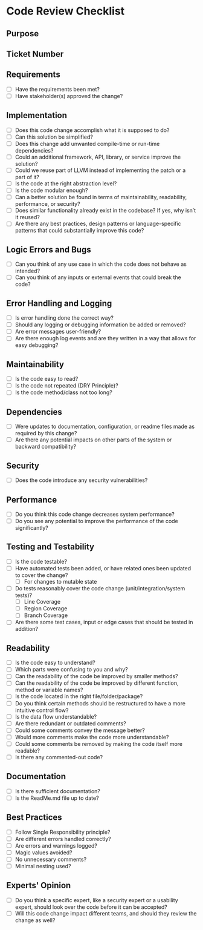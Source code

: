 # Code Review Checklist

<!-- 
MIT License

Copyright (c) 2020 Michaela Greiler
from https://github.com/mgreiler/code-review-checklist/
Modified 2023– by Matter Labs,
some extracts from https://www.codereviewchecklist.com added,
Copyright (c) 2020 Lee Englestone
also MIT License.

Permission is hereby granted, free of charge, to any person obtaining a copy
of this software and associated documentation files (the "Software"), to deal
in the Software without restriction, including without limitation the rights
to use, copy, modify, merge, publish, distribute, sublicense, and/or sell
copies of the Software, and to permit persons to whom the Software is
furnished to do so, subject to the following conditions:

The above copyright notice and this permission notice shall be included in all
copies or substantial portions of the Software.

THE SOFTWARE IS PROVIDED "AS IS", WITHOUT WARRANTY OF ANY KIND, EXPRESS OR
IMPLIED, INCLUDING BUT NOT LIMITED TO THE WARRANTIES OF MERCHANTABILITY,
FITNESS FOR A PARTICULAR PURPOSE AND NONINFRINGEMENT. IN NO EVENT SHALL THE
AUTHORS OR COPYRIGHT HOLDERS BE LIABLE FOR ANY CLAIM, DAMAGES OR OTHER
LIABILITY, WHETHER IN AN ACTION OF CONTRACT, TORT OR OTHERWISE, ARISING FROM,
OUT OF OR IN CONNECTION WITH THE SOFTWARE OR THE USE OR OTHER DEALINGS IN THE
SOFTWARE.
 -->

## Purpose


## Ticket Number


## Requirements
- [ ] Have the requirements been met?
- [ ] Have stakeholder(s) approved the change?

## Implementation
- [ ] Does this code change accomplish what it is supposed to do?
- [ ] Can this solution be simplified?
- [ ] Does this change add unwanted compile-time or run-time dependencies?
- [ ] Could an additional framework, API, library, or service improve the solution?
- [ ] Could we reuse part of LLVM instead of implementing the patch or a part of it?
- [ ] Is the code at the right abstraction level?
- [ ] Is the code modular enough?
- [ ] Can a better solution be found in terms of maintainability, readability, performance, or security?
- [ ] Does similar functionality already exist in the codebase? If yes, why isn’t it reused?
- [ ] Are there any best practices, design patterns or language-specific patterns that could substantially improve this code? 

## Logic Errors and Bugs
- [ ] Can you think of any use case in which the
code does not behave as intended?
- [ ] Can you think of any inputs or external events
that could break the code?

## Error Handling and Logging
- [ ] Is error handling done the correct way?
- [ ] Should any logging or debugging information
be added or removed?
- [ ] Are error messages user-friendly?
- [ ] Are there enough log events and are they
written in a way that allows for easy
debugging?

## Maintainability
- [ ] Is the code easy to read?
- [ ] Is the code not repeated (DRY Principle)?
- [ ] Is the code method/class not too long?

## Dependencies
- [ ] Were updates to documentation, configuration, or readme files made as required by this change?
- [ ] Are there any potential impacts on other parts of the system or backward compatibility?

## Security
- [ ] Does the code introduce any security vulnerabilities?

## Performance
- [ ] Do you think this code change decreases
system performance?
- [ ] Do you see any potential to improve the
performance of the code significantly?

## Testing and Testability
- [ ] Is the code testable?
- [ ] Have automated tests been added, or have related ones been updated to cover the change?
	- [ ] For changes to mutable state
- [ ] Do tests reasonably cover the code change (unit/integration/system tests)? 
	- [ ] Line Coverage
	- [ ] Region Coverage
	- [ ] Branch Coverage
- [ ] Are there some test cases, input or edge cases
that should be tested in addition?

## Readability
- [ ] Is the code easy to understand?
- [ ] Which parts were confusing to you and why?
- [ ] Can the readability of the code be improved by
smaller methods?
- [ ] Can the readability of the code be improved by
different function, method or variable names?
- [ ] Is the code located in the right
file/folder/package?
- [ ] Do you think certain methods should be
restructured to have a more intuitive control
flow?
- [ ] Is the data flow understandable?
- [ ] Are there redundant or outdated comments?
- [ ] Could some comments convey the message
better?
- [ ] Would more comments make the code more
understandable?
- [ ] Could some comments be removed by making the code itself more readable?
- [ ] Is there any commented-out code?

## Documentation
- [ ] Is there sufficient documentation?
- [ ] Is the ReadMe.md file up to date?

## Best Practices
- [ ] Follow Single Responsibility principle?
- [ ] Are different errors handled correctly?
- [ ] Are errors and warnings logged?
- [ ] Magic values avoided?
- [ ] No unnecessary comments?
- [ ] Minimal nesting used?

## Experts' Opinion
- [ ] Do you think a specific expert, like a security
expert or a usability expert, should look over
the code before it can be accepted?
- [ ] Will this code change impact different teams, and should they review the change as well?

